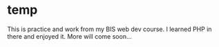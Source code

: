 # temp
This is practice and work from my BIS web dev course. I learned PHP in there and enjoyed it. More will come soon...

